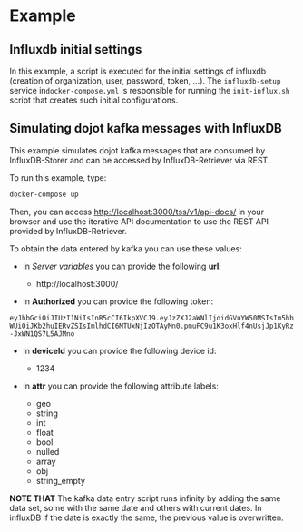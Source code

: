 # Example

## Influxdb initial settings

In this example, a script is executed for the initial settings of influxdb (creation of organization, user, password, token, ...). The `influxdb-setup` service in`docker-compose.yml` is responsible for running the `init-influx.sh` script that creates such initial configurations.

## Simulating dojot kafka messages with InfluxDB

This example simulates dojot kafka messages that are consumed by InfluxDB-Storer and can be accessed by InfluxDB-Retriever via REST.

To run this example, type:

```sh
docker-compose up
```

Then, you can access [http://localhost:3000/tss/v1/api-docs/](http://localhost:3000/tss/v1/api-docs/) in your browser and use the iterative API documentation to use the REST API provided by InfluxDB-Retriever.

To obtain the data entered by kafka you can use these values:

- In *Server variables*  you can provide the following **url**:
  - http://localhost:3000/

- In **Authorized** you can provide the following token:

`eyJhbGciOiJIUzI1NiIsInR5cCI6IkpXVCJ9.eyJzZXJ2aWNlIjoidGVuYW50MSIsIm5hbWUiOiJKb2huIERvZSIsImlhdCI6MTUxNjIzOTAyMn0.pmuFC9u1K3oxHlf4nUsjJp1KyRz-JxWN1QS7L5AJMno`

- In **deviceId** you can provide the following device id:
  - 1234

- In **attr** you can provide the following attribute labels:
  - geo
  - string
  - int
  - float
  - bool
  - nulled
  - array
  - obj
  - string_empty

__NOTE THAT__ The kafka data entry script runs infinity by adding the same data set, some with the same date and others with current dates. In influxDB if the date is exactly the same, the previous value is overwritten.
